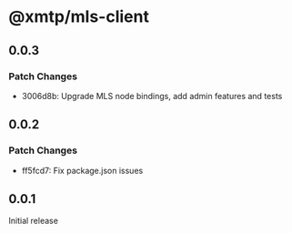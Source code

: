 # @xmtp/mls-client

## 0.0.3

### Patch Changes

- 3006d8b: Upgrade MLS node bindings, add admin features and tests

## 0.0.2

### Patch Changes

- ff5fcd7: Fix package.json issues

## 0.0.1

Initial release
